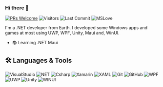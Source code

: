 ### Hi there 👋
[![PRs Welcome](https://img.shields.io/badge/Title-Developer-orange.svg?style=for-the-badge&&logo=github)](https://github.com/Babakmdi)
<img alt="Visitors" src="https://komarev.com/ghpvc/?username=Babakmdi&style=for-the-badge&&labelColor=black&logo=github&label=PROFILE+VIEWS&color=green"/>
<img alt="Last Commit" src="https://img.shields.io/github/last-commit/NGame1/NGame1?style=for-the-badge&logo=markdown&label=LAST+UPDATE&color=blue">
<img alt="MSLove" src="https://img.shields.io/badge/Microsoft-%E2%99%A1-yellow?style=for-the-badge&logo=Microsoft"/>

I'm a .NET developer from Earth.
I developed some Windows apps and games at most using UWP, WPF, Unity, Maui and, WinUI.

 - 📚 Learning .NET Maui

## 🛠️ Languages & Tools
![VisualStudio](https://img.shields.io/badge/-Visual%20Studio-blueviolet?style=for-the-badge&logo=visualstudio)
![NET](https://img.shields.io/badge/-.NET-orange?style=for-the-badge&logo=dotnet)
![Csharp](https://img.shields.io/badge/-Csharp-brightgreen?style=for-the-badge&logo=csharp&logoColor=ffffff)
![Xamarin](https://img.shields.io/badge/-Xamarin-informational?style=for-the-badge&logo=xamarin&logoColor=ffffff)
![XAML](https://img.shields.io/badge/-XAML-yellow?style=for-the-badge&logo=xaml)
![Git](https://img.shields.io/badge/-Git-%23F05032?style=for-the-badge&logo=git&logoColor=%23ffffff)
![GitHub](https://img.shields.io/badge/-GitHub-181717?style=for-the-badge&logo=github)
![WPF](https://img.shields.io/badge/-WPF-orange?style=for-the-badge&logo=Windows)
![UWP](https://img.shields.io/badge/-UWP-brightgreen?style=for-the-badge&logo=Windows) 
![Unity](https://img.shields.io/badge/-.NET-orange?style=for-the-badge&logo=unity)
![WINUI](https://img.shields.io/badge/-WINUI-yellow?style=for-the-badge&logo=Windows)
